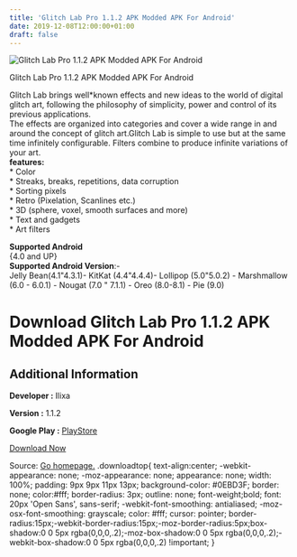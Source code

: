 ```yaml
---
title: 'Glitch Lab Pro 1.1.2 APK Modded APK For Android'
date: 2019-12-08T12:00:00+01:00
draft: false
---
```


![Glitch Lab Pro 1.1.2 APK Modded APK For Android](https://i2.wp.com/apkhome.net/wp-content/uploads/2019/12/Glitch-Lab-Pro-1.1.2-APK-Modded.png "Glitch Lab Pro 1.1.2 APK Modded APK For Android")

  

Glitch Lab Pro 1.1.2 APK Modded APK For Android

Glitch Lab brings well\*known effects and new ideas to the world of digital glitch art, following the philosophy of simplicity, power and control of its previous applications.  
The effects are organized into categories and cover a wide range in and around the concept of glitch art.Glitch Lab is simple to use but at the same time infinitely configurable. Filters combine to produce infinite variations of your art.  
**features:**  
\* Color  
\* Streaks, breaks, repetitions, data corruption  
\* Sorting pixels  
\* Retro (Pixelation, Scanlines etc.)  
\* 3D (sphere, voxel, smooth surfaces and more)  
\* Text and gadgets  
\* Art filters

**Supported Android**  
{4.0 and UP}  
**Supported Android Version**:-  
Jelly Bean(4.1"4.3.1)- KitKat (4.4"4.4.4)- Lollipop (5.0"5.0.2) - Marshmallow (6.0 - 6.0.1) - Nougat (7.0 " 7.1.1) - Oreo (8.0-8.1) - Pie (9.0)

Download Glitch Lab Pro 1.1.2 APK Modded APK For Android
========================================================

Additional Information
----------------------

**Developer :** Ilixa

**Version :** 1.1.2

**Google Play :** [PlayStore](https://play.google.com/store/apps/details?id=com.ilixa.glitch)

  

[Download Now](https://store4app.co/post/glitch-lab-pro-1-1-2-apk-modded-apk-for-android_1575800327)

  
Source: [Go homepage.](https://store4app.co/post/glitch-lab-pro-1-1-2-apk-modded-apk-for-android_1575800327) .downloadtop{ text-align:center; -webkit-appearance: none; -moz-appearance: none; appearance: none; width: 100%; padding: 9px 9px 11px 13px; background-color: #0EBD3F; border: none; color:#fff; border-radius: 3px; outline: none; font-weight;bold; font: 20px 'Open Sans', sans-serif; -webkit-font-smoothing: antialiased; -moz-osx-font-smoothing: grayscale; color: #fff; cursor: pointer; border-radius:15px;-webkit-border-radius:15px;-moz-border-radius:5px;box-shadow:0 0 5px rgba(0,0,0,.2);-moz-box-shadow:0 0 5px rgba(0,0,0,.2);-webkit-box-shadow:0 0 5px rgba(0,0,0,.2) !important; }